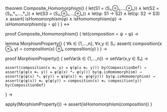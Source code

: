 theorem Composite_Homomorphism() {
  let(S1 = ⟨S₁,⊗₁,...,⊗ₙ⟩) ∧
  let(S2 = ⟨S₂,*₁,...,*ₙ⟩) ∧
  let(S3 = ⟨S₃,⊕₁,...,⊕ₙ⟩) ∧
  let(φ: S1 → S2) ∧
  let(ψ: S2 → S3) ∧
  assert(
    isHomomorphism(φ) ∧ isHomomorphism(ψ) →
    isHomomorphism(ψ ∘ φ)
  )
} ↔

proof Composite_Homomorphism() {
  let(composition = ψ ∘ φ) →
  
  lemma MorphismProperty() {
    ∀k ∈ {1,...,n}, ∀x,y ∈ S₁:
    assert(
      composition(x ⊗ₖ y) = composition(x) ⊕ₖ composition(y)
    )
  } →

  proof MorphismProperty() {
    setVar(k ∈ {1,...,n}) →
    setVar(x,y ∈ S₁) →
    
    assert(composition(x ⊗ₖ y) = ψ(φ(x ⊗ₖ y))) by(CompositionDef) →
    assert(ψ(φ(x ⊗ₖ y)) = ψ(φ(x) *ₖ φ(y))) by(φ.isHomomorphism) →
    assert(ψ(φ(x) *ₖ φ(y)) = ψ(φ(x)) ⊕ₖ ψ(φ(y))) by(ψ.isHomomorphism) →
    assert(ψ(φ(x)) ⊕ₖ ψ(φ(y)) = composition(x) ⊕ₖ composition(y)) by(CompositionDef)
  } →

  apply(MorphismProperty()) →
  assert(isHomomorphism(composition))
}